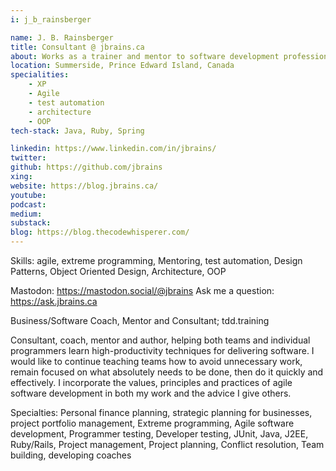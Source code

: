 ```yaml
---
i: j_b_rainsberger

name: J. B. Rainsberger
title: Consultant @ jbrains.ca
about: Works as a trainer and mentor to software development professionals
location: Summerside, Prince Edward Island, Canada
specialities:
    - XP
    - Agile
    - test automation
    - architecture
    - OOP
tech-stack: Java, Ruby, Spring

linkedin: https://www.linkedin.com/in/jbrains/
twitter:
github: https://github.com/jbrains
xing:
website: https://blog.jbrains.ca/
youtube:
podcast:
medium:
substack:
blog: https://blog.thecodewhisperer.com/
---
```


Skills: agile, extreme programming, Mentoring, test automation, Design Patterns, Object Oriented Design, Architecture, OOP

Mastodon: https://mastodon.social/@jbrains
Ask me a question: https://ask.jbrains.ca

Business/Software Coach, Mentor and Consultant; tdd.training

Consultant, coach, mentor and author, helping both teams and individual programmers learn high-productivity techniques for delivering software. I would like to continue teaching teams how to avoid unnecessary work, remain focused on what absolutely needs to be done, then do it quickly and effectively. I incorporate the values, principles and practices of agile software development in both my work and the advice I give others.

Specialties: Personal finance planning, strategic planning for businesses, project portfolio management, Extreme programming, Agile software development, Programmer testing, Developer testing, JUnit, Java, J2EE, Ruby/Rails, Project management, Project planning, Conflict resolution, Team building, developing coaches
